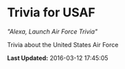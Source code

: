 # Trivia for USAF
*"Alexa, Launch Air Force Trivia"*

Trivia about the United States Air Force

**Last Updated:** 2016-03-12 17:45:05